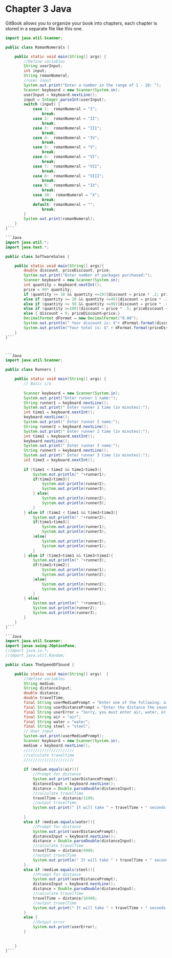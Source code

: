 # Chapter 3 Java

GitBook allows you to organize your book into chapters, each chapter is stored in a separate file like this one.

```Java
import java.util.Scanner;

public class RomanNumerals {

    public static void main(String[] args) {
        //Define variables
        String userInput;
        int input;
        String romanNumeral;
        //user input
        System.out.print("Enter a number in the range of 1 - 10: ");
        Scanner keyboard = new Scanner(System.in);
        userInput = keyboard.nextLine();
        input = Integer.parseInt(userInput);
        switch (input) {
            case 1:  romanNumeral = "I";
                break;
            case 2:  romanNumeral = "II";
                break;
            case 3:  romanNumeral = "III";
                break;
            case 4:  romanNumeral = "IV";
                break;
            case 5:  romanNumeral = "V";
                break;
            case 6:  romanNumeral = "VI";
                break;
            case 7:  romanNumeral = "VII";
                break;
            case 8:  romanNumeral = "VIII";
                break;
            case 9:  romanNumeral = "IX";
                break;
            case 10:  romanNumeral = "X";
                break;
            default: romanNumeral = "";
                break;
        }
        System.out.print(romanNumeral);
    }
}```

```Java
import java.util.*;
import java.text.*;

public class SoftwareSales {

    public static void main(String[] args){
       	double discount, priceDiscount, price;
        System.out.print("Enter number of packages purchased:");
        Scanner keyboard = new Scanner(System.in);
        int quantity = keyboard.nextInt();
		price = 99* quantity;
		if (quantity >= 10 && quantity <=19){discount = price * .2; priceDiscount = price - discount;}
		else if (quantity >= 20 && quantity <=49){discount = price * .3; priceDiscount = price - discount;}
		else if (quantity >= 50 && quantity <=99){discount = price * .4; priceDiscount = price - discount;}
		else if (quantity >=100){discount = price * .5; priceDiscount = price - discount;}
		else { discount = 0; priceDiscount=price;}
		DecimalFormat dFormat = new DecimalFormat("0.00");
		System.out.println(" Your discount is: $"+ dFormat.format(discount));
		System.out.println("Your total is: $" + dFormat.format(priceDiscount));
    }
}```



```Java
import java.util.Scanner;

public class Runners {

    public static void main(String[] args) {
        // Basic i/o
		
        Scanner keyboard = new Scanner(System.in);
		System.out.print("Enter runner 1 name:");
        String runner1 = keyboard.nextLine();
		System.out.print(" Enter runner 1 time (in minutes):");
		int time1 = keyboard.nextInt();
		keyboard.nextLine();
		System.out.print(" Enter runner 2 name:");
		String runner2 = keyboard.nextLine();
		System.out.print(" Enter runner 2 time (in minutes):");
		int time2 = keyboard.nextInt();
		keyboard.nextLine();
		System.out.print(" Enter runner 3 name:");
		String runner3 = keyboard.nextLine();
		System.out.print(" Enter runner 3 time (in minutes):");
		int time3 = keyboard.nextInt();
        
		if (time1 < time2 && time1<time3){
			System.out.println(" "+runner1);
			if(time2<time3){
				System.out.println(runner2);
				System.out.println(runner3);
			} else{
				System.out.println(runner2);
				System.out.println(runner3);
			}
		} else if (time2 < time1 && time2<time3){
			System.out.println(" "+runner2);
			if(time1<time3){
				System.out.println(runner1);
				System.out.println(runner3);
			}else{
				System.out.println(runner3);
				System.out.println(runner1);
			}
		} else if (time3<time1 && time3<time2){
			System.out.println(" "+runner3);
			if(time1<time2){
				System.out.println(runner1);
				System.out.println(runner2);
			}else{
				System.out.println(runner2);
				System.out.println(runner1);
			}
		} else{
			System.out.println(" "+runner1);
			System.out.println(runner2);
			System.out.println(runner3);
		}
    }
}```

```Java
import java.util.Scanner;
import javax.swing.JOptionPane;
//import java.io.*;
//import java.util.Random;

public class TheSpeedOfSound {

    public static void main(String[] args)  {
		//define variables
		String medium;
		String distanceInput;
		double distance;
		double travelTime;
		final String userMediumPrompt = "Enter one of the following: air, water, or steel: ";
		final String userDistancePrompt = "Enter the distance the sound wave will travel: ";
		final String userError = "Sorry, you must enter air, water, or steel.";
		final String air = "air";
		final String water = "water";
		final String steel = "steel";
		// User input
		System.out.print(userMediumPrompt);
		Scanner keyboard = new Scanner(System.in);
		medium = keyboard.nextLine();
		//////////////////////
		//calculate traveltime
		//////////////////////
		
		if (medium.equals(air)){
			//Prompt for distance
			System.out.print(userDistancePrompt);
			distanceInput = keyboard.nextLine();
			distance = Double.parseDouble(distanceInput);
			//calculate travelTime
			travelTime = distance/1100;
			//output travelTime
			System.out.print(" It will take " + travelTime + " seconds.");
			
		}
		else if (medium.equals(water)){
			//Prompt for distance
			System.out.print(userDistancePrompt);
			distanceInput = keyboard.nextLine();
			distance = Double.parseDouble(distanceInput);
			//calculate travelTime
			travelTime = distance/4900;
			//output travelTime
			System.out.println(" It will take " + travelTime + " seconds.");
		}
		else if (medium.equals(steel)){
			//Prompt for distance
			System.out.print(userDistancePrompt);
			distanceInput = keyboard.nextLine();
			distance = Double.parseDouble(distanceInput);
			//calculate travelTime
			travelTime = distance/16400;
			//output travelTime
			System.out.print(" It will take " + travelTime + " seconds.");
		}
		else {
			//Output error
			System.out.print(userError);
		}
		
		
    }
}```